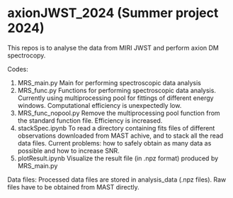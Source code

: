# axionJWST_2024 (Summer project 2024)

This repos is to analyse the data from MIRI JWST and perform axion DM spectrocopy.

Codes:
1. MRS_main.py
    Main for performing spectroscopic data analysis
2. MRS_func.py
    Functions for performing spectroscopic data analysis. Currently using multiprocessing pool for fittings of different energy windows. Computational efficiency is unexpectedly low.
3. MRS_func_nopool.py
    Remove the multiprocessing pool function from the standard function file. Efficiency is increased.
4. stackSpec.ipynb
    To read a directory containing fits files of different observations downloaded from MAST achive, and to stack all the read data files. Current problems: how to safely obtain as many data as possible and how to increase SNR.
5. plotResult.ipynb
    Visualize the result file (in .npz format) produced by MRS_main.py


Data files:
Processed data files are stored in analysis_data (.npz files). Raw files have to be obtained from MAST directly.
